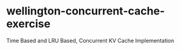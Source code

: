 # wellington-concurrent-cache-exercise
Time Based and LRU Based, 
Concurrent KV Cache Implementation
